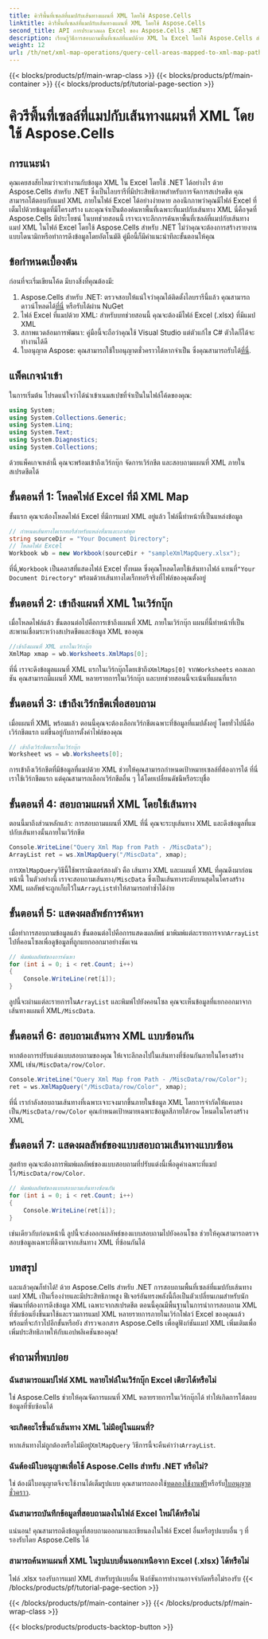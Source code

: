 ```yaml
---
title: คิวรีพื้นที่เซลล์ที่แมปกับเส้นทางแผนที่ XML โดยใช้ Aspose.Cells
linktitle: คิวรีพื้นที่เซลล์ที่แมปกับเส้นทางแผนที่ XML โดยใช้ Aspose.Cells
second_title: API การประมวลผล Excel ของ Aspose.Cells .NET
description: เรียนรู้วิธีการสอบถามพื้นที่เซลล์ที่แมปด้วย XML ใน Excel โดยใช้ Aspose.Cells สำหรับ .NET คำแนะนำทีละขั้นตอนนี้จะช่วยให้คุณแยกข้อมูล XML ที่มีโครงสร้างได้อย่างราบรื่น
weight: 12
url: /th/net/xml-map-operations/query-cell-areas-mapped-to-xml-map-path/
---
```


{{< blocks/products/pf/main-wrap-class >}}
{{< blocks/products/pf/main-container >}}
{{< blocks/products/pf/tutorial-page-section >}}

# คิวรีพื้นที่เซลล์ที่แมปกับเส้นทางแผนที่ XML โดยใช้ Aspose.Cells

## การแนะนำ
คุณเคยสงสัยไหมว่าจะทำงานกับข้อมูล XML ใน Excel โดยใช้ .NET ได้อย่างไร ด้วย Aspose.Cells สำหรับ .NET ซึ่งเป็นไลบรารีที่มีประสิทธิภาพสำหรับการจัดการสเปรดชีต คุณสามารถโต้ตอบกับแมป XML ภายในไฟล์ Excel ได้อย่างง่ายดาย ลองนึกภาพว่าคุณมีไฟล์ Excel ที่เต็มไปด้วยข้อมูลที่มีโครงสร้าง และคุณจำเป็นต้องค้นหาพื้นที่เฉพาะที่แมปกับเส้นทาง XML นี่คือจุดที่ Aspose.Cells มีประโยชน์ ในบทช่วยสอนนี้ เราจะเจาะลึกการค้นหาพื้นที่เซลล์ที่แมปกับเส้นทางแมป XML ในไฟล์ Excel โดยใช้ Aspose.Cells สำหรับ .NET ไม่ว่าคุณจะต้องการสร้างรายงานแบบไดนามิกหรือทำการดึงข้อมูลโดยอัตโนมัติ คู่มือนี้ก็มีคำแนะนำทีละขั้นตอนให้คุณ
## ข้อกำหนดเบื้องต้น
ก่อนที่จะเริ่มเขียนโค้ด มีบางสิ่งที่คุณต้องมี:
1.  Aspose.Cells สำหรับ .NET: ตรวจสอบให้แน่ใจว่าคุณได้ติดตั้งไลบรารีนี้แล้ว คุณสามารถดาวน์โหลดได้[ที่นี่](https://releases.aspose.com/cells/net/) หรือรับได้ผ่าน NuGet
2. ไฟล์ Excel ที่แมปด้วย XML: สำหรับบทช่วยสอนนี้ คุณจะต้องมีไฟล์ Excel (.xlsx) ที่มีแมป XML
3. สภาพแวดล้อมการพัฒนา: คู่มือนี้จะถือว่าคุณใช้ Visual Studio แต่ตัวแก้ไข C# ตัวใดก็ได้จะทำงานได้ดี
4.  ใบอนุญาต Aspose: คุณสามารถใช้ใบอนุญาตชั่วคราวได้หากจำเป็น ซึ่งคุณสามารถรับได้[ที่นี่](https://purchase.aspose.com/temporary-license/).
## แพ็คเกจนำเข้า
ในการเริ่มต้น โปรดแน่ใจว่าได้นำเข้าเนมสเปซที่จำเป็นในไฟล์โค้ดของคุณ:
```csharp
using System;
using System.Collections.Generic;
using System.Linq;
using System.Text;
using System.Diagnostics;
using System.Collections;
```
ด้วยแพ็คเกจเหล่านี้ คุณจะพร้อมเข้าถึงเวิร์กบุ๊ก จัดการเวิร์กชีต และสอบถามแผนที่ XML ภายในสเปรดชีตได้
## ขั้นตอนที่ 1: โหลดไฟล์ Excel ที่มี XML Map
ขั้นแรก คุณจะต้องโหลดไฟล์ Excel ที่มีการแมป XML อยู่แล้ว ไฟล์นี้ทำหน้าที่เป็นแหล่งข้อมูล
```csharp
// กำหนดเส้นทางไดเรกทอรีสำหรับแหล่งที่มาและเอาต์พุต
string sourceDir = "Your Document Directory";
// โหลดไฟล์ Excel
Workbook wb = new Workbook(sourceDir + "sampleXmlMapQuery.xlsx");
```
 ที่นี่,`Workbook` เป็นคลาสที่แสดงไฟล์ Excel ทั้งหมด ซึ่งคุณโหลดโดยใช้เส้นทางไฟล์ แทนที่`"Your Document Directory"` พร้อมด้วยเส้นทางไดเร็กทอรีจริงที่ไฟล์ของคุณตั้งอยู่
## ขั้นตอนที่ 2: เข้าถึงแผนที่ XML ในเวิร์กบุ๊ก
เมื่อโหลดไฟล์แล้ว ขั้นตอนต่อไปคือการเข้าถึงแผนที่ XML ภายในเวิร์กบุ๊ก แผนที่นี้ทำหน้าที่เป็นสะพานเชื่อมระหว่างสเปรดชีตและข้อมูล XML ของคุณ
```csharp
//เข้าถึงแผนที่ XML แรกในเวิร์กบุ๊ก
XmlMap xmap = wb.Worksheets.XmlMaps[0];
```
 ที่นี่ เราจะดึงข้อมูลแผนที่ XML แรกในเวิร์กบุ๊กโดยเข้าถึง`XmlMaps[0]` จาก`Worksheets` คอลเลกชัน คุณสามารถมีแผนที่ XML หลายรายการในเวิร์กบุ๊ก และบทช่วยสอนนี้จะเน้นที่แผนที่แรก
## ขั้นตอนที่ 3: เข้าถึงเวิร์กชีตเพื่อสอบถาม
เมื่อแผนที่ XML พร้อมแล้ว ตอนนี้คุณจะต้องเลือกเวิร์กชีตเฉพาะที่ข้อมูลที่แมปตั้งอยู่ โดยทั่วไปนี่คือเวิร์กชีตแรก แต่ขึ้นอยู่กับการตั้งค่าไฟล์ของคุณ
```csharp
// เข้าถึงเวิร์กชีตแรกในเวิร์กบุ๊ก
Worksheet ws = wb.Worksheets[0];
```
การเข้าถึงเวิร์กชีตที่มีข้อมูลที่แมปด้วย XML ช่วยให้คุณสามารถกำหนดเป้าหมายเซลล์ที่ต้องการได้ ที่นี่ เราใช้เวิร์กชีตแรก แต่คุณสามารถเลือกเวิร์กชีตอื่น ๆ ได้โดยเปลี่ยนดัชนีหรือระบุชื่อ
## ขั้นตอนที่ 4: สอบถามแผนที่ XML โดยใช้เส้นทาง
ตอนนี้มาถึงส่วนหลักแล้ว: การสอบถามแผนที่ XML ที่นี่ คุณจะระบุเส้นทาง XML และดึงข้อมูลที่แมปกับเส้นทางนั้นภายในเวิร์กชีต
```csharp
Console.WriteLine("Query Xml Map from Path - /MiscData");
ArrayList ret = ws.XmlMapQuery("/MiscData", xmap);
```
 การ`XmlMapQuery`วิธีนี้ใช้พารามิเตอร์สองตัว คือ เส้นทาง XML และแผนที่ XML ที่คุณดึงมาก่อนหน้านี้ ในตัวอย่างนี้ เราจะสอบถามเส้นทาง`/MiscData` ซึ่งเป็นเส้นทางระดับบนสุดในโครงสร้าง XML ผลลัพธ์จะถูกเก็บไว้ใน`ArrayList`ทำให้สามารถทำซ้ำได้ง่าย
## ขั้นตอนที่ 5: แสดงผลลัพธ์การค้นหา
 เมื่อทำการสอบถามข้อมูลแล้ว ขั้นตอนต่อไปคือการแสดงผลลัพธ์ มาพิมพ์แต่ละรายการจาก`ArrayList` ไปที่คอนโซลเพื่อดูข้อมูลที่ถูกแยกออกมาอย่างชัดเจน
```csharp
// พิมพ์ผลลัพธ์ของการค้นหา
for (int i = 0; i < ret.Count; i++)
{
    Console.WriteLine(ret[i]);
}
```
 ลูปนี้จะผ่านแต่ละรายการใน`ArrayList` และพิมพ์ไปยังคอนโซล คุณจะเห็นข้อมูลที่แยกออกมาจากเส้นทางแผนที่ XML`/MiscData`.
## ขั้นตอนที่ 6: สอบถามเส้นทาง XML แบบซ้อนกัน
 หากต้องการปรับแต่งแบบสอบถามของคุณ ให้เจาะลึกลงไปในเส้นทางที่ซ้อนกันภายในโครงสร้าง XML เช่น`/MiscData/row/Color`.
```csharp
Console.WriteLine("Query Xml Map from Path - /MiscData/row/Color");
ret = ws.XmlMapQuery("/MiscData/row/Color", xmap);
```
 ที่นี่ เรากำลังสอบถามเส้นทางที่เฉพาะเจาะจงมากขึ้นภายในข้อมูล XML โดยการจำกัดให้แคบลงเป็น`/MiscData/row/Color` คุณกำหนดเป้าหมายเฉพาะข้อมูลสีภายใต้`row` โหนดในโครงสร้าง XML
## ขั้นตอนที่ 7: แสดงผลลัพธ์ของแบบสอบถามเส้นทางแบบซ้อน
สุดท้าย คุณจะต้องการพิมพ์ผลลัพธ์ของแบบสอบถามที่ปรับแต่งนี้เพื่อดูค่าเฉพาะที่แมปไว้`/MiscData/row/Color`.
```csharp
// พิมพ์ผลลัพธ์ของแบบสอบถามเส้นทางซ้อนกัน
for (int i = 0; i < ret.Count; i++)
{
    Console.WriteLine(ret[i]);
}
```
เช่นเดียวกับก่อนหน้านี้ ลูปนี้จะส่งออกผลลัพธ์ของแบบสอบถามไปยังคอนโซล ช่วยให้คุณสามารถตรวจสอบข้อมูลเฉพาะที่ดึงมาจากเส้นทาง XML ที่ซ้อนกันได้
## บทสรุป
และแล้วคุณก็ทำได้! ด้วย Aspose.Cells สำหรับ .NET การสอบถามพื้นที่เซลล์ที่แมปกับเส้นทางแมป XML เป็นเรื่องง่ายและมีประสิทธิภาพสูง ฟีเจอร์อันทรงพลังนี้ถือเป็นตัวเปลี่ยนเกมสำหรับนักพัฒนาที่ต้องการดึงข้อมูล XML เฉพาะจากสเปรดชีต ตอนนี้คุณมีพื้นฐานในการนำการสอบถาม XML ที่ซับซ้อนยิ่งขึ้นมาใช้และรวมการแมป XML หลายรายการภายในเวิร์กโฟลว์ Excel ของคุณแล้ว พร้อมที่จะก้าวไปอีกขั้นหรือยัง สำรวจเอกสาร Aspose.Cells เพื่อดูฟังก์ชันแมป XML เพิ่มเติมเพื่อเพิ่มประสิทธิภาพให้กับแอปพลิเคชันของคุณ!
## คำถามที่พบบ่อย
### ฉันสามารถแมปไฟล์ XML หลายไฟล์ในเวิร์กบุ๊ก Excel เดียวได้หรือไม่  
ใช่ Aspose.Cells ช่วยให้คุณจัดการแผนที่ XML หลายรายการในเวิร์กบุ๊กได้ ทำให้เกิดการโต้ตอบข้อมูลที่ซับซ้อนได้
### จะเกิดอะไรขึ้นถ้าเส้นทาง XML ไม่มีอยู่ในแผนที่?  
 หากเส้นทางไม่ถูกต้องหรือไม่มีอยู่`XmlMapQuery` วิธีการนี้จะคืนค่าว่าง`ArrayList`.
### ฉันต้องมีใบอนุญาตเพื่อใช้ Aspose.Cells สำหรับ .NET หรือไม่?  
 ใช่ ต้องมีใบอนุญาตจึงจะใช้งานได้เต็มรูปแบบ คุณสามารถลองใช้[ทดลองใช้งานฟรี](https://releases.aspose.com/)หรือรับ[ใบอนุญาตชั่วคราว](https://purchase.aspose.com/temporary-license/).
### ฉันสามารถบันทึกข้อมูลที่สอบถามลงในไฟล์ Excel ใหม่ได้หรือไม่  
แน่นอน! คุณสามารถดึงข้อมูลที่สอบถามออกมาและเขียนลงในไฟล์ Excel อื่นหรือรูปแบบอื่น ๆ ที่รองรับโดย Aspose.Cells ได้
### สามารถค้นหาแผนที่ XML ในรูปแบบอื่นนอกเหนือจาก Excel (.xlsx) ได้หรือไม่  
ไฟล์ .xlsx รองรับการแมป XML สำหรับรูปแบบอื่น ฟังก์ชันการทำงานอาจจำกัดหรือไม่รองรับ
{{< /blocks/products/pf/tutorial-page-section >}}

{{< /blocks/products/pf/main-container >}}
{{< /blocks/products/pf/main-wrap-class >}}

{{< blocks/products/products-backtop-button >}}
